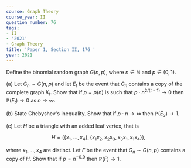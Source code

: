 ```yaml
---
course: Graph Theory
course_year: II
question_number: 76
tags:
- II
- '2021'
- Graph Theory
title: 'Paper 1, Section II, 17G '
year: 2021
---
```




Define the binomial random graph $G(n, p)$, where $n \in \mathbb{N}$ and $p \in(0,1)$.

(a) Let $G_{n} \sim G(n, p)$ and let $E_{t}$ be the event that $G_{n}$ contains a copy of the complete graph $K_{t}$. Show that if $p=p(n)$ is such that $p \cdot n^{2 /(t-1)} \rightarrow 0$ then $\mathbb{P}\left(E_{t}\right) \rightarrow 0$ as $n \rightarrow \infty$.

(b) State Chebyshev's inequality. Show that if $p \cdot n \rightarrow \infty$ then $\mathbb{P}\left(E_{3}\right) \rightarrow 1$.

(c) Let $H$ be a triangle with an added leaf vertex, that is

$$H=\left(\left\{x_{1}, \ldots, x_{4}\right\},\left\{x_{1} x_{2}, x_{2} x_{3}, x_{3} x_{1}, x_{1} x_{4}\right\}\right),$$

where $x_{1}, \ldots, x_{4}$ are distinct. Let $F$ be the event that $G_{n} \sim G(n, p)$ contains a copy of $H$. Show that if $p=n^{-0.9}$ then $\mathbb{P}(F) \rightarrow 1$.
